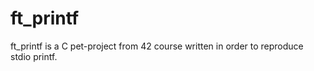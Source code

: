 # ft_printf
ft_printf is a C pet-project from 42 course written in order to reproduce
stdio printf.
